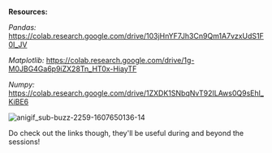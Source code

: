 **Resources:**

*Pandas:* https://colab.research.google.com/drive/103jHnYF7Jh3Cn9Qm1A7vzxUdS1F0I_JV

*Matplotlib:* https://colab.research.google.com/drive/1g-M0JBG4Ga6p9iZX28Tn_HT0x-HiayTF

*Numpy:* https://colab.research.google.com/drive/1ZXDK1SNbqNvT92ILAws0Q9sEhl_KiBE6

![anigif_sub-buzz-2259-1607650136-14](https://user-images.githubusercontent.com/85291394/126058039-f5152520-f66d-429a-b456-0afd77f84bb8.gif)

Do check out the links though, they'll be useful during and beyond the sessions!
